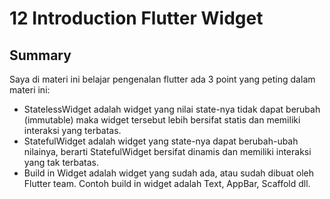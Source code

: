 # 12 Introduction Flutter Widget
## Summary
Saya di materi ini belajar pengenalan flutter ada 3 point yang peting dalam materi ini:
- StatelessWidget adalah widget yang nilai state-nya tidak dapat berubah (immutable) maka widget tersebut lebih bersifat statis dan memiliki interaksi yang terbatas.
- StatefulWidget adalah widget yang state-nya dapat berubah-ubah nilainya, berarti StatefulWidget bersifat dinamis dan memiliki interaksi yang tak terbatas.
- Build in Widget adalah widget yang sudah ada, atau sudah dibuat oleh Flutter team. Contoh build in widget adalah Text, AppBar, Scaffold dll.